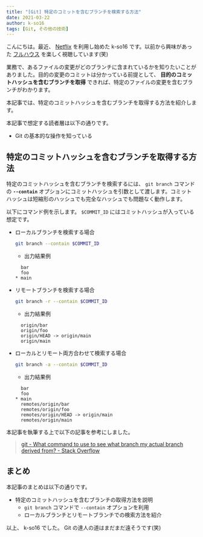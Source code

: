 ```yaml
---
title: "[Git] 特定のコミットを含むブランチを検索する方法"
date: 2021-03-22
author: k-so16
tags: [Git, その他の技術]
---
```


こんにちは。最近、 [Netflix](https://www.netflix.com/jp/) を利用し始めた k-so16 です。以前から興味があった [フルハウス](https://www.netflix.com/jp/title/70155617) を楽しく視聴しています(笑)

業務で、あるファイルの変更がどのブランチに含まれているかを知りたいことがありました。目的の変更のコミットは分かっている前提として、 **目的のコミットハッシュを含むブランチを取得** できれば、特定のファイルの変更を含むブランチがわかります。

本記事では、特定のコミットハッシュを含むブランチを取得する方法を紹介します。

本記事で想定する読者層は以下の通りです。

- Git の基本的な操作を知っている

## 特定のコミットハッシュを含むブランチを取得する方法

特定のコミットハッシュを含むブランチを検索するには、 `git branch` コマンドの **`--contain`** オプションにコミットハッシュを引数として渡します。コミットハッシュは短縮形のハッシュでも完全なハッシュでも問題なく動作します。

以下にコマンド例を示します。 `$COMMIT_ID` にはコミットハッシュが入っている想定です。

- ローカルブランチを検索する場合

    ```bash
    git branch --contain $COMMIT_ID
    ```

    - 出力結果例

    ```
      bar
      foo
    * main
    ```

- リモートブランチを検索する場合

    ```bash
    git branch -r --contain $COMMIT_ID
    ```

    - 出力結果例

    ```
      origin/bar
      origin/foo
      origin/HEAD -> origin/main
      origin/main
    ```

- ローカルとリモート両方合わせて検索する場合

    ```bash
    git branch -a --contain $COMMIT_ID
    ```

    - 出力結果例

    ```
      bar
      foo
    * main
      remotes/origin/bar
      remotes/origin/foo
      remotes/origin/HEAD -> origin/main
      remotes/origin/main
    ```

本記事を執筆する上で以下の記事を参考にしました。

> [git - What command to use to see what branch my actual branch derived from? - Stack Overflow](https://stackoverflow.com/questions/39793560/what-command-to-use-to-see-what-branch-my-actual-branch-derived-from)

## まとめ

本記事のまとめは以下の通りです。

- 特定のコミットハッシュを含むブランチの取得方法を説明
    - `git branch` コマンドで `--contain` オプションを利用
    - ローカルブランチとリモートブランチでの検索方法を紹介

以上、 k-so16 でした。 Git の達人の道はまだまだ遠そうです(笑)